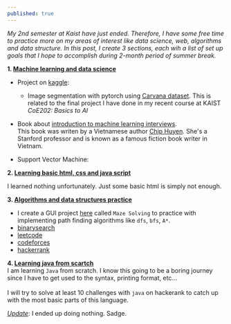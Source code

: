 ```yaml
---
published: true
---
```


_My 2nd semester at Kaist have just ended. Therefore, I have some free time to practice more on my areas of interest like data science, web, algorithms and data structure. In this post, I create 3 sections, each wih a list of set up goals that I hope to accomplish during 2-month period of summer break._

**1. <ins>Machine learning and data science</ins>**

- Project on [kaggle](https://kaggle.com):
  - Image segmentation with pytorch using [Carvana dataset](https://www.kaggle.com/c/carvana-image-masking-challenge). This is related to the final project I have done in my recent course at KAIST _CoE202: Basics to AI_
- Book about [introduction to machine learning interviews](https://huyenchip.com/ml-interviews-book/contents/1.1.1-working-in-research-vs.-workingin-production.html).
  <br>This book was writen by a Vietnamese author [Chip Huyen](https://huyenchip.com/). She's a Stanford professor and is known as a famous fiction book writer in Vietnam.<br>

- Support Vector Machine:

**2. <ins>Learning basic html, css and java script</ins>**

I learned nothing unfortunately. Just some basic html is simply not enough.

**3. <ins>Algorithms and data structures practice</ins>**

- I create a GUI project [here](https://github.com/SimonCao1207/Maze-Solving) called `Maze Solving` to practice with implementing path finding algorithms like `dfs`, `bfs`, `A*`.
- [binarysearch](https://binarysearch.com/)
- [leetcode](https://leetcode.com/)
- [codeforces](https://codeforces.com/)
- [hackerrank](https://www.hackerrank.com/)

**4. <ins>Learning java from scartch</ins>**
<br>I am learning `Java` from scratch.
I know this going to be a boring journey since I have to get used to the syntax, printing format, etc...<br>
<br>I will try to solve at least 10 challenges with `java` on hackerank to catch up with the most basic parts of this language. <br>

<ins>_Update_</ins>: I ended up doing nothing. Sadge.

